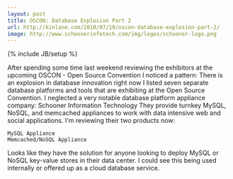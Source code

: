 ```yaml
---
layout: post
title: OSCON: Database Explosion Part 2
url: http://kinlane.com/2010/07/19/oscon-database-explosion-part-2/
image: http://www.schoonerinfotech.com/img/logos/schooner-logo.png
---
```

{% include JB/setup %}
After spending some time last weekend reviewing the exhibitors at the upcoming OSCON - Open Source Convention I noticed a pattern:
There is an explosion in database innovation right now
I listed seven separate database platforms and tools that are exhibiting at the Open Source Convention. I neglected a very notable database platform appliance company:
Schooner Information Technology
They provide turnkey MySQL, NoSQL, and memcached appliances to work with data intensive web and social applications. I'm reviewing their two products now:

	MySQL Appliance
	Memcached/NoSQL Appliance

Looks like they have the solution for anyone looking to deploy MySQL or NoSQL key-value stores in their data center. I could see this being used internally or offered up as a cloud database service.